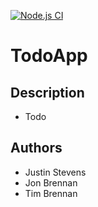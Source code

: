 [![Node.js CI](https://github.com/JSteve0/TodoApp/actions/workflows/node.js.yml/badge.svg)](https://github.com/JSteve0/TodoApp/actions/workflows/node.js.yml)

# TodoApp

## Description
- Todo

## Authors
- Justin Stevens
- Jon Brennan
- Tim Brennan
